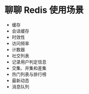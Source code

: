 # 聊聊 Redis 使用场景

- 缓存
- 会话缓存
- 时效性
- 访问频率
- 计数器
- 社交列表
- 记录用户判定信息
- 交集、并集和差集
- 热门列表与排行榜
- 最新动态
- 消息队列